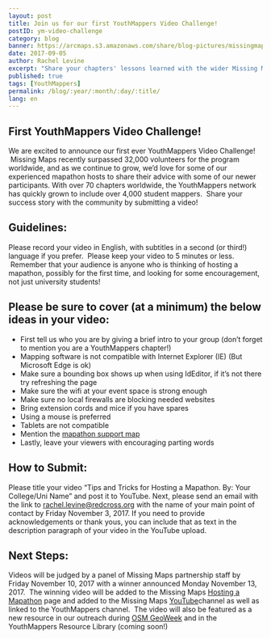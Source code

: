 ```yaml
---
layout: post
title: Join us for our first YouthMappers Video Challenge!
postID: ym-video-challenge
category: blog
banner: https://arcmaps.s3.amazonaws.com/share/blog-pictures/missingmaps-blog_20170905_banner.jpg
date: 2017-09-05
author: Rachel Levine
excerpt: "Share your chapters' lessons learned with the wider Missing Maps community by filming a short 5 minute video on Tips and Tricks for Hosting a Mapathon.  Winning video will be featured on the Missing Maps website."
published: true
tags: [YouthMappers]
permalink: /blog/:year/:month/:day/:title/
lang: en
---
```


## First YouthMappers Video Challenge!

We are excited to announce our first ever YouthMappers Video Challenge!  Missing Maps recently surpassed 32,000 volunteers for the program worldwide, and as we continue to grow, we’d love for some of our experienced mapathon hosts to share their advice with some of our newer participants. With over 70 chapters worldwide, the YouthMappers network has quickly grown to include over 4,000 student mappers.  Share your success story with the community by submitting a video! 

## Guidelines:

Please record your video in English, with subtitles in a second (or third!) language if you prefer.  Please keep your video to 5 minutes or less.  Remember that your audience is anyone who is thinking of hosting a mapathon, possibly for the first time, and looking for some encouragement, not just university students!

## Please be sure to cover (at a minimum) the below ideas in your video: 

* First tell us who you are by giving a brief intro to your group (don’t forget to mention you are a YouthMappers chapter!) 
* Mapping software is not compatible with Internet Explorer (IE) (But Microsoft Edge is ok)  
* Make sure a bounding box shows up when using IdEditor, if it’s not there try refreshing the page 
* Make sure the wifi at your event space is strong enough 
* Make sure no local firewalls are blocking needed websites  
* Bring extension cords and mice if you have spares 
* Using a mouse is preferred  
* Tablets are not compatible  
* Mention the [mapathon support map](http://www.missingmaps.org/host/#helper-map-contents) 
* Lastly, leave your viewers with encouraging parting words 

## How to Submit:

Please title your video “Tips and Tricks for Hosting a Mapathon. By: Your College/Uni Name” and post it to YouTube. Next, please send an email with the link to rachel.levine@redcross.org with the name of your main point of contact by Friday November 3, 2017. If you need to provide acknowledgements or thank yous, you can include that as text in the description paragraph of your video in the YouTube upload.

## Next Steps: 

Videos will be judged by a panel of Missing Maps partnership staff by Friday November 10, 2017 with a winner announced Monday November 13, 2017.  The winning video will be added to the Missing Maps [Hosting a Mapathon](http://www.missingmaps.org/host/) page and added to the Missing Maps [YouTube](https://www.youtube.com/playlist?list=PLRNDLLd1ecy26kF1UguW5Ii7ozetEghax)channel as well as linked to the YouthMappers channel.  The video will also be featured as a new resource in our outreach during [OSM GeoWeek](http://osmgeoweek.org/) and in the YouthMappers Resource Library (coming soon!)
